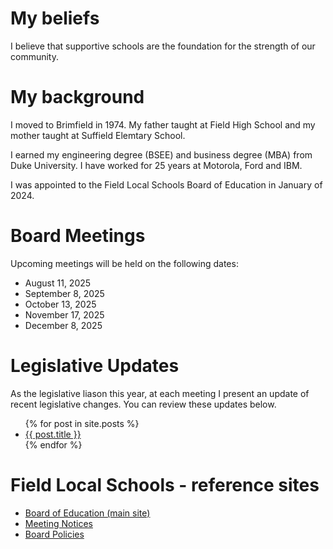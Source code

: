 # My beliefs
I believe that supportive schools are the foundation for the strength of our community.

# My background
I moved to Brimfield in 1974. My father taught at Field High School and my mother taught at Suffield Elemtary School.

I earned my engineering degree (BSEE) and business degree (MBA) from Duke University. I have worked for 25 years at Motorola, Ford and IBM.

I was appointed to the Field Local Schools Board of Education in January of 2024.

# Board Meetings
Upcoming meetings will be held on the following dates:
<ul>
  <li>August 11, 2025</li>
  <li>September 8, 2025</li>
  <li>October 13, 2025</li>
  <li>November 17, 2025</li>
  <li>December 8, 2025</li>
</ul>

# Legislative Updates
As the legislative liason this year, at each meeting I present an update of recent legislative changes. You can review these updates below.

<ul>
  {% for post in site.posts %}
    <li>
      <a href="{{ post.url }}">{{ post.title }}</a>
    </li>
  {% endfor %}
</ul>

# Field Local Schools - reference sites
<ul>
  <li><a href="https://www.fieldlocalschools.org/board-of-education/index">Board of Education (main site)</a></li>
  <li><a href="https://www.fieldlocalschools.org/board-of-education/meeting-notices">Meeting Notices</a></li>
  <li><a href="https://www.pepple-waggoner.com/policies/field-local-school-district/">Board Policies</a></li>
</ul>
